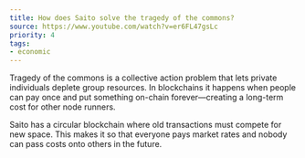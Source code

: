 ```yaml
---
title: How does Saito solve the tragedy of the commons?
source: https://www.youtube.com/watch?v=er6FL47gsLc
priority: 4
tags:
- economic
---
```


Tragedy of the commons is a collective action problem that lets private individuals deplete group resources. In blockchains it happens when people can pay once and put something on-chain forever—creating a long-term cost for other node runners.

Saito has a circular blockchain where old transactions must compete for new space. This makes it so that everyone pays market rates and nobody can pass costs onto others in the future.

